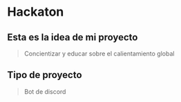 # Hackaton
## Esta es la idea de mi proyecto
> Concientizar y educar sobre el calientamiento global

## Tipo de proyecto
> Bot de discord
